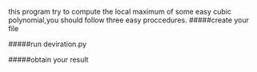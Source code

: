 this program try to compute the local maximum of some 
easy cubic polynomial,you should follow three easy 
proccedures.
#####create your file

#####run deviration.py

#####obtain your result